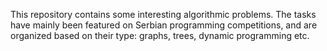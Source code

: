 This repository contains some interesting algorithmic problems.
The tasks have mainly been featured on Serbian programming competitions, and are organized based on their type: graphs, trees, dynamic programming etc.
